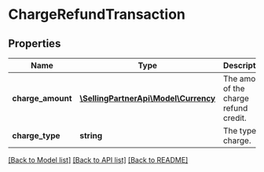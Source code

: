 # ChargeRefundTransaction

## Properties
Name | Type | Description | Notes
------------ | ------------- | ------------- | -------------
**charge_amount** | [**\SellingPartnerApi\Model\Currency**](Currency.md) | The amount of the charge refund credit. | [optional] 
**charge_type** | **string** | The type of charge. | [optional] 

[[Back to Model list]](../README.md#documentation-for-models) [[Back to API list]](../README.md#documentation-for-api-endpoints) [[Back to README]](../README.md)


